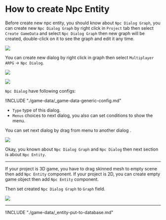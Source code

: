 # How to create Npc Entity

Before create new npc entity, you should know about `Npc Dialog Graph`, you can create new `Npc Dialog Graph` by right click in `Project` tab then select `Create GameData` and select `Npc Dialog Graph` then new graph will be created, double-click on it to see the graph and edit it any time.

![](../images/npcs/001.png)

You can create new dialog by right click in graph then select `Multiplayer ARPG` → `Npc Dialog`.

![](../images/npcs/002.png)

![](../images/npcs/003.png)

`Npc Dialog` have following configs:

!INCLUDE "./game-data/_game-data-generic-config.md"

*   `Type` type of this dialog.
*   `Menus` choices to next dialog, you also can set conditions to show the menu.

You can set next dialog by drag from menu to another dialog .

![](../images/npcs/004.png)

Okay, you known about `Npc Dialog Graph` and `Npc Dialog` then next section is about `Npc Entity`.

* * *

If your project is 3D game, you have to drag skinned mesh to empty scene then add `Npc Entity` component. If your project is 2D, you can create empty game object then add `Npc Entity` component.

Then set created `Npc Dialog Graph` to `Graph` field.

![](../images/npcs/005.png)

* * *

!INCLUDE "./game-data/_entity-put-to-database.md"